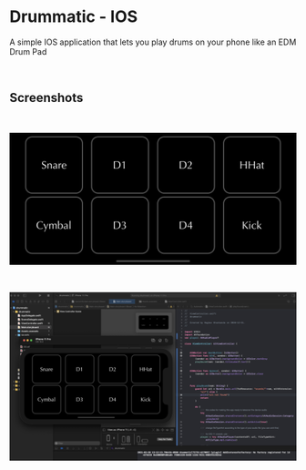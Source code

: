 # Drummatic - IOS

A simple IOS application that lets you play drums on your phone like an EDM Drum Pad

<br/>

## Screenshots

<br/>

![Screenshot](ss1.png)

<br/>

![Screenshot](ss2.png)
